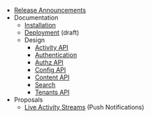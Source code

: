* [Release Announcements](https://github.com/oaeproject/Hilary/wiki/Release-Announcements)
* Documentation
    * [Installation](https://github.com/oaeproject/Hilary/blob/master/README.md)
    * [Deployment](https://github.com/oaeproject/Hilary/wiki/Deployment-Documentation) (draft)
    * Design
        * [Activity API](https://github.com/oaeproject/Hilary/wiki/Activity-API)
        * [Authentication](https://github.com/oaeproject/Hilary/wiki/Authentication)
        * [Authz API](https://github.com/oaeproject/Hilary/wiki/Authz-API)
        * [Config API](https://github.com/oaeproject/Hilary/wiki/Config-API)
        * [Content API](https://github.com/oaeproject/Hilary/wiki/Content-API)
        * [Search](https://github.com/oaeproject/Hilary/wiki/Search)
        * [Tenants API](https://github.com/oaeproject/Hilary/wiki/Tenants-API)
* Proposals
    * [Live Activity Streams](https://github.com/oaeproject/Hilary/wiki/Live-Activity-Streams) (Push Notifications)